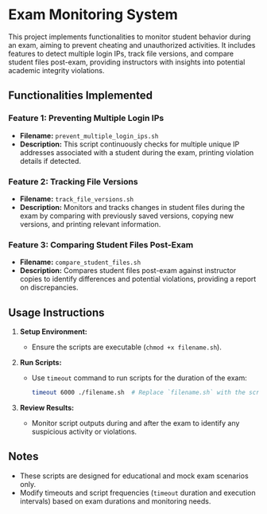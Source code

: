 # Exam Monitoring System

This project implements functionalities to monitor student behavior during an exam, aiming to prevent cheating and unauthorized activities. It includes features to detect multiple login IPs, track file versions, and compare student files post-exam, providing instructors with insights into potential academic integrity violations.

## Functionalities Implemented

### Feature 1: Preventing Multiple Login IPs

- **Filename:** `prevent_multiple_login_ips.sh`
- **Description:** This script continuously checks for multiple unique IP addresses associated with a student during the exam, printing violation details if detected.

### Feature 2: Tracking File Versions

- **Filename:** `track_file_versions.sh`
- **Description:** Monitors and tracks changes in student files during the exam by comparing with previously saved versions, copying new versions, and printing relevant information.

### Feature 3: Comparing Student Files Post-Exam

- **Filename:** `compare_student_files.sh`
- **Description:** Compares student files post-exam against instructor copies to identify differences and potential violations, providing a report on discrepancies.

## Usage Instructions

1. **Setup Environment:**
   - Ensure the scripts are executable (`chmod +x filename.sh`).

2. **Run Scripts:**
   - Use `timeout` command to run scripts for the duration of the exam:
     ```bash
     timeout 6000 ./filename.sh  # Replace `filename.sh` with the script name
     ```

3. **Review Results:**
   - Monitor script outputs during and after the exam to identify any suspicious activity or violations.

## Notes

- These scripts are designed for educational and mock exam scenarios only.
- Modify timeouts and script frequencies (`timeout` duration and execution intervals) based on exam durations and monitoring needs.
